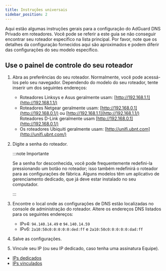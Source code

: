 ```yaml
---
title: Instruções universais
sidebar_position: 2
---
```


Aqui estão algumas instruções gerais para a configuração do AdGuard DNS Privado em roteadores. Você pode se referir a este guia se não conseguir encontrar seu roteador específico na lista principal. Por favor, note que os detalhes da configuração fornecidos aqui são aproximados e podem diferir das configurações do seu modelo específico.

## Use o painel de controle do seu roteador

1. Abra as preferências do seu roteador. Normalmente, você pode acessá-los pelo seu navegador. Dependendo do modelo do seu roteador, tente inserir um dos seguintes endereços:
   - Roteadores Linksys e Asus geralmente usam: [http://192.168.1.1](http://192.168.1.1/)
   - Roteadores Netgear geralmente usam: [http://192.168.0.1](http://192.168.0.1/) ou [http://192.168.1.1](http://192.168.1.1/) Roteadores D-Link geralmente usam [http://192.168.0.1](http://192.168.0.1/)
   - Os roteadores Ubiquiti geralmente usam: [http://unifi.ubnt.com](http://unifi.ubnt.com/)

2. Digite a senha do roteador.

   :::note Importante

   Se a senha for desconhecida, você pode frequentemente redefini-la pressionando um botão no roteador; isso também redefinirá o roteador para as configurações de fábrica. Alguns modelos têm um aplicativo de gerenciamento dedicado, que já deve estar instalado no seu computador.

   :::

3. Encontre o local onde as configurações de DNS estão localizadas no console de administração do roteador. Altere os endereços DNS listados para os seguintes endereços:
   - IPv4: `94.140.14.49` e `94.140.14.59`
   - IPv6: `2a10:50c0:0:0:0:0:ded:ff` e `2a10:50c0:0:0:0:0:dad:ff`

4. Salve as configurações.

5. Vincule seu IP (ou seu IP dedicado, caso tenha uma assinatura Equipe).

- [IPs dedicados](/private-dns/connect-devices/other-options/dedicated-ip.md)
- [IPs vinculados](/private-dns/connect-devices/other-options/linked-ip.md)
